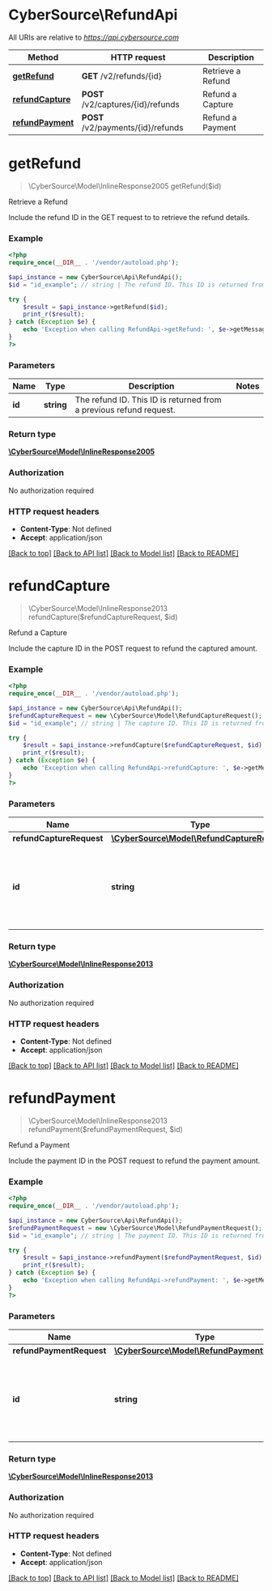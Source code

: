 # CyberSource\RefundApi

All URIs are relative to *https://api.cybersource.com*

Method | HTTP request | Description
------------- | ------------- | -------------
[**getRefund**](RefundApi.md#getRefund) | **GET** /v2/refunds/{id} | Retrieve a Refund
[**refundCapture**](RefundApi.md#refundCapture) | **POST** /v2/captures/{id}/refunds | Refund a Capture
[**refundPayment**](RefundApi.md#refundPayment) | **POST** /v2/payments/{id}/refunds | Refund a Payment


# **getRefund**
> \CyberSource\Model\InlineResponse2005 getRefund($id)

Retrieve a Refund

Include the refund ID in the GET request to to retrieve the refund details.

### Example
```php
<?php
require_once(__DIR__ . '/vendor/autoload.php');

$api_instance = new CyberSource\Api\RefundApi();
$id = "id_example"; // string | The refund ID. This ID is returned from a previous refund request.

try {
    $result = $api_instance->getRefund($id);
    print_r($result);
} catch (Exception $e) {
    echo 'Exception when calling RefundApi->getRefund: ', $e->getMessage(), PHP_EOL;
}
?>
```

### Parameters

Name | Type | Description  | Notes
------------- | ------------- | ------------- | -------------
 **id** | **string**| The refund ID. This ID is returned from a previous refund request. |

### Return type

[**\CyberSource\Model\InlineResponse2005**](../Model/InlineResponse2005.md)

### Authorization

No authorization required

### HTTP request headers

 - **Content-Type**: Not defined
 - **Accept**: application/json

[[Back to top]](#) [[Back to API list]](../../README.md#documentation-for-api-endpoints) [[Back to Model list]](../../README.md#documentation-for-models) [[Back to README]](../../README.md)

# **refundCapture**
> \CyberSource\Model\InlineResponse2013 refundCapture($refundCaptureRequest, $id)

Refund a Capture

Include the capture ID in the POST request to refund the captured amount.

### Example
```php
<?php
require_once(__DIR__ . '/vendor/autoload.php');

$api_instance = new CyberSource\Api\RefundApi();
$refundCaptureRequest = new \CyberSource\Model\RefundCaptureRequest(); // \CyberSource\Model\RefundCaptureRequest | 
$id = "id_example"; // string | The capture ID. This ID is returned from a previous capture request.

try {
    $result = $api_instance->refundCapture($refundCaptureRequest, $id);
    print_r($result);
} catch (Exception $e) {
    echo 'Exception when calling RefundApi->refundCapture: ', $e->getMessage(), PHP_EOL;
}
?>
```

### Parameters

Name | Type | Description  | Notes
------------- | ------------- | ------------- | -------------
 **refundCaptureRequest** | [**\CyberSource\Model\RefundCaptureRequest**](../Model/RefundCaptureRequest.md)|  |
 **id** | **string**| The capture ID. This ID is returned from a previous capture request. |

### Return type

[**\CyberSource\Model\InlineResponse2013**](../Model/InlineResponse2013.md)

### Authorization

No authorization required

### HTTP request headers

 - **Content-Type**: Not defined
 - **Accept**: application/json

[[Back to top]](#) [[Back to API list]](../../README.md#documentation-for-api-endpoints) [[Back to Model list]](../../README.md#documentation-for-models) [[Back to README]](../../README.md)

# **refundPayment**
> \CyberSource\Model\InlineResponse2013 refundPayment($refundPaymentRequest, $id)

Refund a Payment

Include the payment ID in the POST request to refund the payment amount.

### Example
```php
<?php
require_once(__DIR__ . '/vendor/autoload.php');

$api_instance = new CyberSource\Api\RefundApi();
$refundPaymentRequest = new \CyberSource\Model\RefundPaymentRequest(); // \CyberSource\Model\RefundPaymentRequest | 
$id = "id_example"; // string | The payment ID. This ID is returned from a previous payment request.

try {
    $result = $api_instance->refundPayment($refundPaymentRequest, $id);
    print_r($result);
} catch (Exception $e) {
    echo 'Exception when calling RefundApi->refundPayment: ', $e->getMessage(), PHP_EOL;
}
?>
```

### Parameters

Name | Type | Description  | Notes
------------- | ------------- | ------------- | -------------
 **refundPaymentRequest** | [**\CyberSource\Model\RefundPaymentRequest**](../Model/RefundPaymentRequest.md)|  |
 **id** | **string**| The payment ID. This ID is returned from a previous payment request. |

### Return type

[**\CyberSource\Model\InlineResponse2013**](../Model/InlineResponse2013.md)

### Authorization

No authorization required

### HTTP request headers

 - **Content-Type**: Not defined
 - **Accept**: application/json

[[Back to top]](#) [[Back to API list]](../../README.md#documentation-for-api-endpoints) [[Back to Model list]](../../README.md#documentation-for-models) [[Back to README]](../../README.md)

